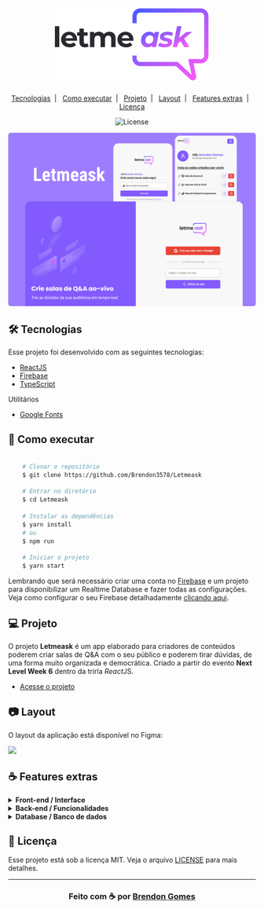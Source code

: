 <h1 align="center">
    <img src=".github/logo.svg">
</h1>

<p align="center">
    <a href="#-tecnologias">Tecnologias</a>&nbsp;&nbsp;|&nbsp;&nbsp;
    <a href="#-como-executar">Como executar</a>&nbsp;&nbsp;|&nbsp;&nbsp;
    <a href="#-projeto">Projeto</a>&nbsp;&nbsp;|&nbsp;&nbsp;
    <a href="#-layout">Layout</a>&nbsp;&nbsp;|&nbsp;&nbsp;
    <a href="#-features-extras">Features extras</a>&nbsp;&nbsp;|&nbsp;&nbsp;
    <a href="#-licença">Licença</a>
</p>

<p align="center">
    <img alt="License" src="https://img.shields.io/badge/license-MIT-green">
</p>

<p align="center">
    <img src=".github/cover.png" style="border-radius: 5px">
</p>

## 🛠 Tecnologias

Esse projeto foi desenvolvido com as seguintes tecnologias:

- [ReactJS](https://reactjs.org)
- [Firebase](https://firebase.google.com/)
- [TypeScript](https://www.typescriptlang.org/)

Utilitários

- [Google Fonts](https://fonts.google.com/)

## 🚀 Como executar

```bash

    # Clonar o repositório
    $ git clone https://github.com/Brendon3578/Letmeask

    # Entrar no diretório
    $ cd Letmeask
    
    # Instalar as dependências
    $ yarn install
    # ou
    $ npm run

    # Iniciar o projeto
    $ yarn start

```
Lembrando que será necessário criar uma conta no [Firebase](https://firebase.google.com/) e um projeto para disponibilizar um Realtime Database e fazer todas as configurações. Veja como configurar o seu Firebase detalhadamente [clicando aqui](https://github.com/Brendon3578/Letmeask/tree/master/.github/firebase). 

## 💻 Projeto

O projeto **Letmeask** é um app elaborado para criadores de conteúdos poderem criar salas de Q&amp;A com o seu público e poderem tirar dúvidas, de uma forma muito organizada e democrática. Criado a partir do evento **Next Level Week 6** dentro da trirla *React*JS.

- [Acesse o projeto](https://letmeask-aafe8.web.app/)

## 📷 Layout

O layout da aplicação está disponível no Figma:

[<img src="https://img.shields.io/badge/Acessar%20layout-Figma-blue">](https://www.figma.com/community/file/1009824839797878169/Letmeask)

## ☕ Features extras

<details>
  <summary><b>Front-end / Interface</b></summary>
  
  - :white_check_mark: Responsividade
  - :white_check_mark: Modais de confirmação para ações do usuário
  - :white_check_mark: Notificações Toasts para feedbacks
  - :white_check_mark: Tooltips
  - :white_check_mark: Adição do React-Icons para icones dinâmicos
  - :white_check_mark: Animação de loading
  - :white_check_mark: Ilustrações para quando não há questões/não há salas criadas por você
  - :white_large_square: Landing page para o projeto
  - :white_large_square: Utilização de styled components 💅🏾 para estilizações mais dinâmicas
  - :white_large_square: Darkmode

</details>

<details>
  <summary><b>Back-end / Funcionalidades</b></summary>
  
  - :white_check_mark: Usuário deletar a sua própria pergunta
  - :white_check_mark: Página de usuário para acessar as salas criadas por você
  - :white_check_mark: Página 404 quando a url não é reconhecida, ou quando a sala que está na url não existe
  - :white_check_mark: Opção de mudar o título da sala quando estiver na página de administrador
  - :white_check_mark: Verificação se usuário é admin da página (se estiver na página de admin)

</details>

<details>
  <summary><b>Database / Banco de dados</b></summary>
  
  - :white_check_mark: Pequenos ajustes no DB
  - :white_check_mark: Criação de uma nova tabela para ver as salas criadas pelo usuário, a vez de fazer todo o processo de iteração em todas as salas existentes no DB e verificar se o ID do criador da sala é o mesmo ID do usuário

</details>


## 📝 Licença

Esse projeto está sob a licença MIT. Veja o arquivo [LICENSE](.github/LICENSE.md) para mais detalhes.

---

<h3 align="center">
    Feito com ☕ por <a href="https://github.com/Brendon3578"> Brendon Gomes</a>
</h3>
